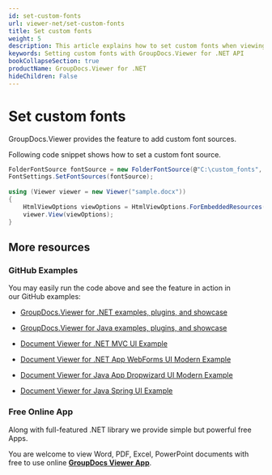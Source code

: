 ```yaml
---
id: set-custom-fonts
url: viewer-net/set-custom-fonts
title: Set custom fonts
weight: 5
description: This article explains how to set custom fonts when viewing documents with GroupDocs.Viewer within your .NET applications.
keywords: Setting custom fonts with GroupDocs.Viewer for .NET API
bookCollapseSection: true
productName: GroupDocs.Viewer for .NET
hideChildren: False
---
```

# Set custom fonts

GroupDocs.Viewer provides the feature to add custom font sources. 

Following code snippet shows how to set a custom font source.

```csharp
FolderFontSource fontSource = new FolderFontSource(@"C:\custom_fonts", Fonts.SearchOption.TopFolderOnly);
FontSettings.SetFontSources(fontSource);                       
 
using (Viewer viewer = new Viewer("sample.docx"))
{
    HtmlViewOptions viewOptions = HtmlViewOptions.ForEmbeddedResources();
    viewer.View(viewOptions);
}
```

## More resources

### GitHub Examples

You may easily run the code above and see the feature in action in our GitHub examples:

*   [GroupDocs.Viewer for .NET examples, plugins, and showcase](https://github.com/groupdocs-viewer/GroupDocs.Viewer-for-.NET)
    
*   [GroupDocs.Viewer for Java examples, plugins, and showcase](https://github.com/groupdocs-viewer/GroupDocs.Viewer-for-Java)
    
*   [Document Viewer for .NET MVC UI Example](https://github.com/groupdocs-viewer/GroupDocs.Viewer-for-.NET-MVC) 
    
*   [Document Viewer for .NET App WebForms UI Modern Example](https://github.com/groupdocs-viewer/GroupDocs.Viewer-for-.NET-WebForms)
    
*   [Document Viewer for Java App Dropwizard UI Modern Example](https://github.com/groupdocs-viewer/GroupDocs.Viewer-for-Java-Dropwizard)
    
*   [Document Viewer for Java Spring UI Example](https://github.com/groupdocs-viewer/GroupDocs.Viewer-for-Java-Spring)
    

### Free Online App

Along with full-featured .NET library we provide simple but powerful free Apps.

You are welcome to view Word, PDF, Excel, PowerPoint documents with free to use online **[GroupDocs Viewer App](https://products.groupdocs.app/viewer)**.
